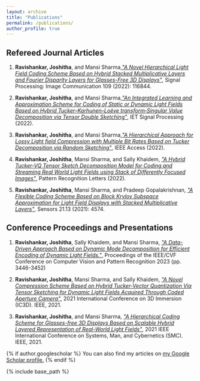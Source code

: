```yaml
---
layout: archive
title: "Publications"
permalink: /publications/
author_profile: true
---
```



## Refereed Journal Articles

1. **Ravishankar, Joshitha**, and Mansi Sharma,[_"A Novel Hierarchical Light Field Coding Scheme Based on Hybrid Stacked Multiplicative Layers and Fourier Disparity Layers for Glasses-Free 3D Displays"_](https://www.sciencedirect.com/science/article/pii/S0923596522001291?via%3Dihub), Signal Processing: Image Communication 109 (2022): 116844.
   
2. **Ravishankar, Joshitha**, and Mansi Sharma,[_"An Integrated Learning and Approximation Scheme for Coding of Static or Dynamic Light Fields Based on Hybrid Tucker–Karhunen–Loève transform‐Singular Value Decomposition via Tensor Double Sketching"_](https://ietresearch.onlinelibrary.wiley.com/doi/full/10.1049/sil2.12141), IET Signal Processing (2022).

3. **Ravishankar, Joshitha**, and Mansi Sharma,[_"A Hierarchical Approach for Lossy Light field Compression with Multiple Bit Rates Based on Tucker Decomposition via Random Sketching"_](https://ieeexplore.ieee.org/abstract/document/9780365),  IEEE Access (2022).

4. **Ravishankar, Joshitha**, Mansi Sharma, and Sally Khaidem, [_"A Hybrid Tucker-VQ Tensor Sketch Decomposition Model for Coding and Streaming Real World Light Fields using Stack of Differently Focused Images"_](https://www.sciencedirect.com/science/article/pii/S0167865522001465), Pattern Recognition Letters (2022).

5. **Ravishankar, Joshitha**, Mansi Sharma, and Pradeep Gopalakrishnan, [_"A Flexible Coding Scheme Based on Block Krylov Subspace Approximation for Light Field Displays with Stacked Multiplicative Layers"_](https://www.mdpi.com/1424-8220/21/13/4574/htm), Sensors 21.13 (2021): 4574.



## Conference Proceedings and Presentations

1. **Ravishankar, Joshitha**, Sally Khaidem, and Mansi Sharma,  [_"A Data-Driven Approach Based on Dynamic Mode Decomposition for Efficient Encoding of Dynamic Light Fields."_](https://openaccess.thecvf.com/content/CVPR2023W/LFNAT/html/Ravishankar_A_Data-Driven_Approach_Based_on_Dynamic_Mode_Decomposition_for_Efficient_CVPRW_2023_paper.html), Proceedings of the IEEE/CVF Conference on Computer Vision and Pattern Recognition 2023 (pp. 3446-3452)

2. **Ravishankar, Joshitha**, Mansi Sharma, and Sally Khaidem, [_"A Novel Compression Scheme Based on Hybrid Tucker-Vector Quantization Via Tensor Sketching for Dynamic Light Fields Acquired Through Coded Aperture Camera"_](https://ieeexplore.ieee.org/abstract/document/9687155), 2021 International Conference on 3D Immersion (IC3D). IEEE, 2021.

3. **Ravishankar, Joshitha**, and Mansi Sharma,  [_"A Hierarchical Coding Scheme for Glasses-free 3D Displays Based on Scalable Hybrid Layered Representation of Real-World Light Fields"_](https://ieeexplore.ieee.org/document/9658584), 2021 IEEE International Conference on Systems, Man, and Cybernetics (SMC). IEEE, 2021.



{% if author.googlescholar %}
  You can also find my articles on <u><a href="{{author.googlescholar}}">my Google Scholar profile</a>.</u>
{% endif %}

{% include base_path %}

